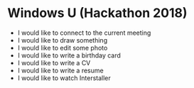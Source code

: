 # Windows U (Hackathon 2018)

* I would like to connect to the current meeting
* I would like to draw something
* I would like to edit some photo
* I would like to write a birthday card
* I would like to write a CV
* I would like to write a resume
* I would like to watch Interstaller
